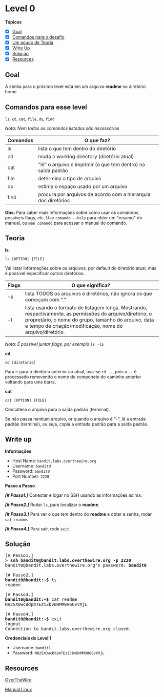# Level 0
**Tópicos**

- [X] [Goal](#goal)
- [X] [Comandos para o desafio](#comandos-para-esse-level)
- [X] [Um pouco de Teoria](#teoria)
- [X] [Write Up](#write-up)
- [X] [Solução](#solução)
- [X] [Resources](#resources)

## Goal
A senha para o próximo level está em um arquivo **readme** no diretório home.

## Comandos para esse level
`ls`, `cd`, `cat`, `file`, `du`, `find`

*Nota: Nem todos os comandos listados são necessários*

 Comandos |                             O que faz?
 ---------|--------
 ls       |lista o que tem dentro do diretório
 cd       |muda o working directory (diretório atual)
 cat      |"lê" o arquivo e imprimir (o que tem dentro) na saída padrão
 file     |determina o tipo de arquivo
 du       |estima o espaço usado por um arquivo
 find     |procura por arquivos de acordo com a hierarquia dos diretórios
 
 **Obs:** Para saber mais informações sobre como usar os comandos, possíveis flags, etc. Use `comando --help` para obter um "resumo" do manual, ou `man comando` para acessar o manual do comando.

## Teoria

**ls**

`ls [OPTION] [FILE]`

Vai listar informações sobre os arquivos, por default do diretório atual, mas é possivel especificar outros diretórios. 

Flags | O que significa?
------|-----------------
-a    | lista TODOS os arquivos e diretórios, não ignora os que começam com "."
-l    | lista usando o formato de listagem longa. Mostrando, respectivamente,  as permissões do arquivo/diretório, o propretário, o nome do grupo, tamanho do arquivo, data e tempo de criação/modificação, nome do arquivo/diretório.

*Nota: É possível juntar flags, por exemplo `ls -la`*

**cd**

`cd [diretorio]`

Para ir para o diretório anterior ao atual, usa-se `cd ..`, pois o `..` é processado removendo o nome do componete do caminho anterior voltando para uma barra.

**cat**

`cat [OPTION] [FILE]`

Concatena o arquivo para a saída padrão (terminal).

Se não passa nenhum arquivo, or quando o arquivo é "-", lê a entrada padrão (terminal), ou seja, copia a entrada padrão para a saída padrão.

## Write up
**Informações**
- Host Name: `bandit.labs.overthewire.org`
- Username: `bandit0`
- Password: `bandit0`
- Port Number: `2220`

**Passo a Passo**

***[# Passo1.]*** Conectar e logar no SSH usando as informações acima.

***[# Passo2.]*** Rodar `ls`, para localizar o **readme**.

***[# Passo3.]***  Para ver o que tem dentro do **readme**  e obter a senha, rodar `cat readme`.

***[# Passo4.]*** Para sair, rode `exit`

## Solução
<pre>
[# Passo1.] 
<b>> ssh bandit0@bandit.labs.overthewire.org -p 2220</b>
bandit0@bandit.labs.overthewire.org's password: <b>bandit0</b>

[# Passo2.] 
<b>bandit0@bandit:~$</b> ls 
readme

[# Passo3.] 
<b>bandit0@bandit:~$</b> cat readme
NH2SXQwcBdpmTEzi3bvBHMM9H66vVXjL

[# Passo4.]
<b>bandit0@bandit:~$</b> exit
logout
Connection to bandit.labs.overthewire.org closed.
</pre>

**Credenciais do Level 1**
- Username: `bandit1`
- Password: `NH2SXQwcBdpmTEzi3bvBHMM9H66vVXjL`

## Resources
[OverTheWire](https://overthewire.org/wargames/bandit/bandit1.html)

[Manual Linux](https://man7.org/linux/man-pages/index.html)

